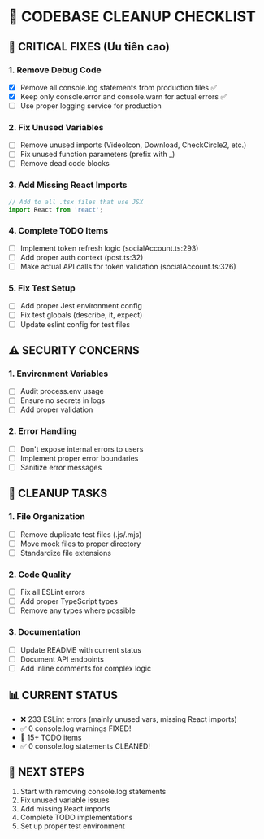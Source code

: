 # 🔧 CODEBASE CLEANUP CHECKLIST

## 🚨 CRITICAL FIXES (Ưu tiên cao)

### 1. Remove Debug Code
- [x] Remove all console.log statements from production files ✅
- [x] Keep only console.error and console.warn for actual errors ✅  
- [ ] Use proper logging service for production

### 2. Fix Unused Variables
- [ ] Remove unused imports (VideoIcon, Download, CheckCircle2, etc.)
- [ ] Fix unused function parameters (prefix with _)
- [ ] Remove dead code blocks

### 3. Add Missing React Imports
```typescript
// Add to all .tsx files that use JSX
import React from 'react';
```

### 4. Complete TODO Items
- [ ] Implement token refresh logic (socialAccount.ts:293)
- [ ] Add proper auth context (post.ts:32)
- [ ] Make actual API calls for token validation (socialAccount.ts:326)

### 5. Fix Test Setup
- [ ] Add proper Jest environment config
- [ ] Fix test globals (describe, it, expect)
- [ ] Update eslint config for test files

## ⚠️ SECURITY CONCERNS

### 1. Environment Variables
- [ ] Audit process.env usage
- [ ] Ensure no secrets in logs
- [ ] Add proper validation

### 2. Error Handling
- [ ] Don't expose internal errors to users
- [ ] Implement proper error boundaries
- [ ] Sanitize error messages

## 🧹 CLEANUP TASKS

### 1. File Organization
- [ ] Remove duplicate test files (.js/.mjs)
- [ ] Move mock files to proper directory
- [ ] Standardize file extensions

### 2. Code Quality
- [ ] Fix all ESLint errors
- [ ] Add proper TypeScript types
- [ ] Remove any types where possible

### 3. Documentation
- [ ] Update README with current status
- [ ] Document API endpoints
- [ ] Add inline comments for complex logic

## 📊 CURRENT STATUS
- ❌ 233 ESLint errors (mainly unused vars, missing React imports)
- ✅ 0 console.log warnings FIXED!
- 🔧 15+ TODO items
- ✅ 0 console.log statements CLEANED!

## 🎯 NEXT STEPS
1. Start with removing console.log statements
2. Fix unused variable issues
3. Add missing React imports
4. Complete TODO implementations
5. Set up proper test environment
